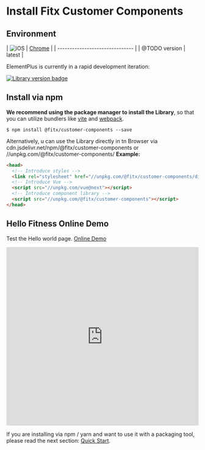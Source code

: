 # Install Fitx Customer Components

## Environment

| ![iOS](https://cdn.jsdelivr.net/npm/@browser-logos/safari/safari_32x32.png) | [Chrome](https://cdn.jsdelivr.net/npm/@browser-logos/chrome/chrome_32x32.png) |
| ------------------------------- |
| @TODO version | latest |

ElementPlus is currently in a rapid development iteration:

[![Library version badge](https://img.shields.io/npm/v/@fitx/customer-components.svg?style=flat-square)](https://www.npmjs.org/package/@fitx/customer-components)

## Install via npm

**We recommend using the package manager to install the Library**,
so that you can utilize bundlers like [vite](https://vitejs.dev) and
[webpack](https://webpack.js.org/).

```shell
$ npm install @fitx/customer-components --save
```

Alternatively, u can use the Library directly in tn Browser
via cdn.jsdelivr.net/npm/@fitx/customer-components or //unpkg.com/@fitx/customer-components/
**Example:**
```html
<head>
  <!-- Introduce styles -->
  <link rel="stylesheet" href="//unpkg.com/@fitx/customer-components/dist/customer-components.css" />
  <!-- Introduce Vue -->
  <script src="//unpkg.com/vue@next"></script>
  <!-- Introduce component library -->
  <script src="//unpkg.com/@fitx/customer-components"></script>
</head>
```

## Hello Fitness Online Demo

Test the Hello world page. [Online Demo](https://codepen.io/iamkun/pen/YzWMaVr)

<iframe height="469" style="width: 100%;" scrolling="no" title="ExXbQPv" src="https://codepen.io/webdesignberlin/embed/ExXbQPv?height=469&theme-id=light&default -tab=html,result" frameborder="no" loading="lazy" allowtransparency="true" allowfullscreen="true">
  See the Pen <a href='https://codepen.io/webdesignberlin/pen/ExXbQPv'>YzWMaVr</a> by webdesignberlin
  (<a href='https://codepen.io/iamkun'>@iamkun</a>) on <a href='https://codepen.io'>CodePen</a>.
</iframe>

If you are installing via npm / yarn and want to use it with
a packaging tool, please read the
next section: [Quick Start](./quickstart).
